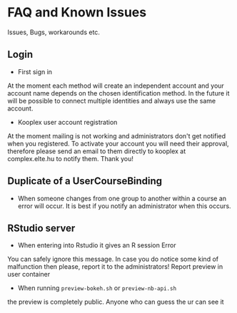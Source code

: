 FAQ and Known Issues
==================

Issues, Bugs, workarounds etc.

## Login

* First sign in

At the moment each method will create an independent account and your account name depends on the chosen identification method. In the future it will be possible to connect multiple identities and always use the same account.

* Kooplex user account registration

At the moment mailing is not working and administrators don't get notified when you registered. To activate your account you will need their approval, therefore please send an email to them directly to kooplex at complex.elte.hu to notify them. Thank you!

## Duplicate of a UserCourseBinding
* When someone changes from one group to another within a course an error will occur. It is best if you notify an administrator when this occurs.

## RStudio server
* When entering into Rstudio it gives an R session Error

You can safely ignore this message. In case you do notice some kind of malfunction then please, report it to the administrators!
Report preview in user container

* When running `preview-bokeh.sh` or `preview-nb-api.sh`

the preview is completely public. Anyone who can guess the ur can see it

